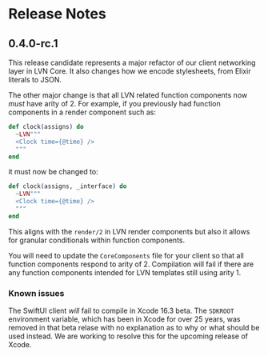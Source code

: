 # Release Notes

## 0.4.0-rc.1

This release candidate represents a major refactor of our client networking layer in LVN Core.
It also changes how we encode stylesheets, from Elixir literals to JSON.

The other major change is that all LVN related function components now *must* have arity of 2.
For example, if you previously had function components in a render component such as:

```elixir
def clock(assigns) do
  ~LVN"""
  <Clock time={@time} />
  """
end
```

it must now be changed to:

```elixir
def clock(assigns, _interface) do
  ~LVN"""
  <Clock time={@time} />
  """
end
```

This aligns with the `render/2` in LVN render components but also it allows for granular conditionals within function components.

You will need to update the `CoreComponents` file for your client so that all function components respond to arity of 2. Compilation will
fail if there are any function components intended for LVN templates still using arity 1.

### Known issues

The SwiftUI client *will* fail to compile in Xcode 16.3 beta. The `SDKROOT` environment variable, which has been in Xcode for over 25 years,
was removed in that beta relase with no explanation as to why or what should be used instead. We are working to resolve this for the upcoming
release of Xcode.
